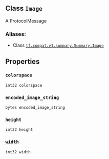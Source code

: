 

## Class  `Image` 
A ProtocolMessage



### Aliases:

- Class [ `tf.compat.v1.summary.Summary.Image` ](/api_docs/python/tf/compat/v1/Summary/Image)



## Properties


###  `colorspace` 
 `int32 colorspace` 



###  `encoded_image_string` 
 `bytes encoded_image_string` 



###  `height` 
 `int32 height` 



###  `width` 
 `int32 width` 

